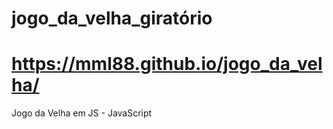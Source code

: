 # jogo_da_velha_giratório
# https://mml88.github.io/jogo_da_velha/

Jogo da Velha em JS - JavaScript
